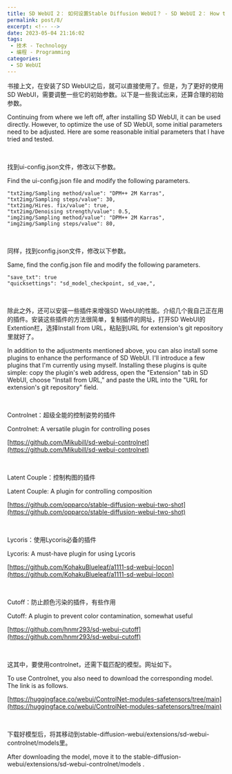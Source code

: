 ```yaml
---
title: SD WebUI 2： 如何设置Stable Diffusion WebUI？ - SD WebUI 2： How to set Stable Diffusion WebUI?
permalink: post/8/
excerpt: <!-- -->
date: 2023-05-04 21:16:02
tags: 
 - 技术 - Technology
 - 编程 - Programming
categories: 
 - SD WebUI
---
```


书接上文，在安装了SD WebUI之后，就可以直接使用了。但是，为了更好的使用SD WebUI，需要调整一些它的初始参数。以下是一些我试出来，还算合理的初始参数。

Continuing from where we left off, after installing SD WebUI, it can be used directly. However, to optimize the use of SD WebUI, some initial parameters need to be adjusted. Here are some reasonable initial parameters that I have tried and tested.

<br>

找到ui-config.json文件，修改以下参数。

Find the ui-config.json file and modify the following parameters.

```
"txt2img/Sampling method/value": "DPM++ 2M Karras",
"txt2img/Sampling steps/value": 30,
"txt2img/Hires. fix/value": true,
"txt2img/Denoising strength/value": 0.5,
"img2img/Sampling method/value": "DPM++ 2M Karras",
"img2img/Sampling steps/value": 80,
```

<br>

同样，找到config.json文件，修改以下参数。

Same, find the config.json file and modify the following parameters.

```
"save_txt": true
"quicksettings": "sd_model_checkpoint, sd_vae,",
```

<br>

除此之外，还可以安装一些插件来增强SD WebUI的性能。介绍几个我自己正在用的插件。安装这些插件的方法很简单，复制插件的网址，打开SD WebUI的Extention栏，选择Install from URL，粘贴到URL for extension's git repository里就好了。

In addition to the adjustments mentioned above, you can also install some plugins to enhance the performance of SD WebUI. I'll introduce a few plugins that I'm currently using myself. Installing these plugins is quite simple: copy the plugin's web address, open the "Extension" tab in SD WebUI, choose "Install from URL," and paste the URL into the "URL for extension's git repository" field.

<br>

Controlnet：超级全能的控制姿势的插件

Controlnet: A versatile plugin for controlling poses

[https://github.com/Mikubill/sd-webui-controlnet](https://github.com/Mikubill/sd-webui-controlnet)

<br>

Latent Couple：控制构图的插件

Latent Couple: A plugin for controlling composition

[https://github.com/opparco/stable-diffusion-webui-two-shot](https://github.com/opparco/stable-diffusion-webui-two-shot)

<br>

Lycoris：使用Lycoris必备的插件

Lycoris: A must-have plugin for using Lycoris

[https://github.com/KohakuBlueleaf/a1111-sd-webui-locon](https://github.com/KohakuBlueleaf/a1111-sd-webui-locon)

<br>

Cutoff：防止颜色污染的插件，有些作用

Cutoff: A plugin to prevent color contamination, somewhat useful

[https://github.com/hnmr293/sd-webui-cutoff](https://github.com/hnmr293/sd-webui-cutoff)

<br>

这其中，要使用controlnet，还需下载匹配的模型。网址如下。

To use Controlnet, you also need to download the corresponding model. The link is as follows.

[https://huggingface.co/webui/ControlNet-modules-safetensors/tree/main](https://huggingface.co/webui/ControlNet-modules-safetensors/tree/main)

<br>

下载好模型后，将其移动到stable-diffusion-webui/extensions/sd-webui-controlnet/models里。

After downloading the model, move it to the stable-diffusion-webui/extensions/sd-webui-controlnet/models .